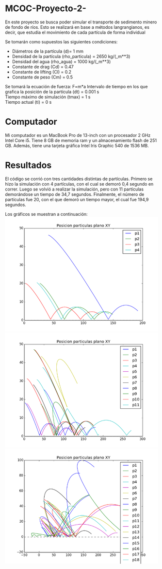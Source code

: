 # MCOC-Proyecto-2-

En este proyecto se busca poder simular el transporte de sedimento minero de fondo de ríos. Esto se realizará en base a métodos langrangianos, es decir, que estudia el movimiento de cada partícula de forma individual

Se tomarán como supuestos las siguientes condiciones:

- Diámetros de la partícula (d)= 1 mm
- Densidad de la partícula (rho_particula) = 2650 kg/(_m**3)
- Densidad del agua (rho_agua) = 1000 kg/(_m**3)
- Constante de drag (Cd) = 0.47   
- Constante de lifting (Cl) = 0.2    
- Constante de peso (Cm) = 0.5    

Se tomará la ecuación de fuerza:  F=m*a 
Intervalo de tiempo en los que grafica la posición de la partícula (dt) = 0.001 s   
Tiempo máximo de simulación (tmax) = 1 s   
Tiempo actual (ti) = 0 s


# Computador

Mi computador es un MacBook Pro de 13-inch con un procesador 2 GHz Intel Core i5. Tiene 8 GB de memoria ram y un almacenamiento flash de 251 GB. Además, tiene una tarjeta gráfica Intel Iris Graphic 540 de 1536 MB.

# Resultados

El código se corrió con tres cantidades distintas de partículas.
Primero se hizo la simulación con 4 partículas, con el cual se demoró 0,4 segundo en correr. Luego se volvió a realizar la simulación, pero con 11 partículas demorándose un tiempo de 34,7 segundos. Finalmente, el número de partículas fue 20, con el que demoró un tiempo mayor, el cual fue 194,9 segundos.

Los gráficos se muestran a continuación:
![al text](https://github.com/piedadbull/MCOC-Proyecto-2-/blob/master/Grafico_con_4_particulas_(n=4).png)
![al text](https://github.com/piedadbull/MCOC-Proyecto-2-/blob/master/Grafico_con_11_particulas_(n=11).png)
![al text](https://github.com/piedadbull/MCOC-Proyecto-2-/blob/master/Grafico_con_20_particulas_(n=20).png)

